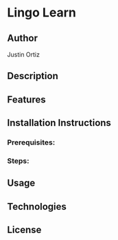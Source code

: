 # Lingo Learn

## Author
Justin Ortiz

## Description

## Features

## Installation Instructions

### Prerequisites: 

### Steps:

## Usage

## Technologies

## License
